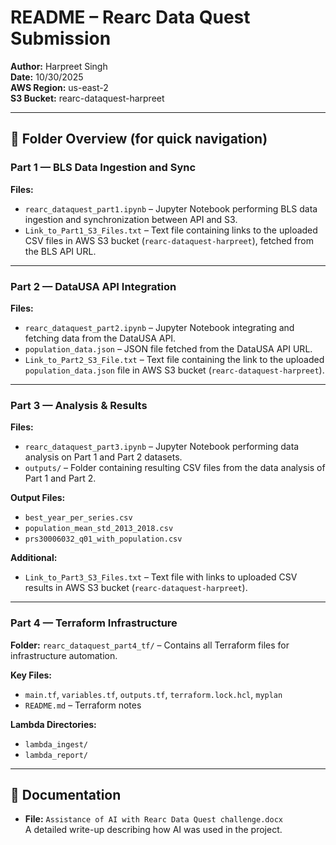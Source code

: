 # README – Rearc Data Quest Submission

**Author:** Harpreet Singh  
**Date:** 10/30/2025  
**AWS Region:** us-east-2  
**S3 Bucket:** rearc-dataquest-harpreet  

---

## 📁 Folder Overview (for quick navigation)

### **Part 1 — BLS Data Ingestion and Sync**  
**Files:**
- `rearc_dataquest_part1.ipynb` – Jupyter Notebook performing BLS data ingestion and synchronization between API and S3.  
- `Link_to_Part1_S3_Files.txt` – Text file containing links to the uploaded CSV files in AWS S3 bucket (`rearc-dataquest-harpreet`), fetched from the BLS API URL.

---

### **Part 2 — DataUSA API Integration**  
**Files:**
- `rearc_dataquest_part2.ipynb` – Jupyter Notebook integrating and fetching data from the DataUSA API.  
- `population_data.json` – JSON file fetched from the DataUSA API URL.  
- `Link_to_Part2_S3_File.txt` – Text file containing the link to the uploaded `population_data.json` file in AWS S3 bucket (`rearc-dataquest-harpreet`).

---

### **Part 3 — Analysis & Results**  
**Files:**
- `rearc_dataquest_part3.ipynb` – Jupyter Notebook performing data analysis on Part 1 and Part 2 datasets.  
- `outputs/` – Folder containing resulting CSV files from the data analysis of Part 1 and Part 2.

**Output Files:**
- `best_year_per_series.csv`  
- `population_mean_std_2013_2018.csv`  
- `prs30006032_q01_with_population.csv`  

**Additional:**
- `Link_to_Part3_S3_Files.txt` – Text file with links to uploaded CSV results in AWS S3 bucket (`rearc-dataquest-harpreet`).

---

### **Part 4 — Terraform Infrastructure**  
**Folder:** `rearc_dataquest_part4_tf/` – Contains all Terraform files for infrastructure automation.

**Key Files:**
- `main.tf`, `variables.tf`, `outputs.tf`, `terraform.lock.hcl`, `myplan`  
- `README.md` – Terraform notes

**Lambda Directories:**
- `lambda_ingest/`  
- `lambda_report/`

---

## 🧠 Documentation
- **File:** `Assistance of AI with Rearc Data Quest challenge.docx`  
  A detailed write-up describing how AI was used in the project.
